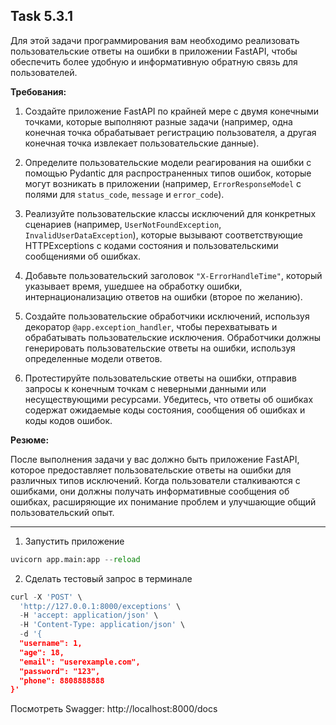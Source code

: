 ## Task 5.3.1

Для этой задачи программирования вам необходимо реализовать пользовательские ответы на ошибки в приложении FastAPI, чтобы обеспечить более удобную и информативную обратную связь для пользователей.

**Требования:**

1. Создайте приложение FastAPI по крайней мере с двумя конечными точками, которые выполняют разные задачи (например, одна конечная точка обрабатывает регистрацию пользователя, а другая конечная точка извлекает пользовательские данные).

2. Определите пользовательские модели реагирования на ошибки с помощью Pydantic для распространенных типов ошибок, которые могут возникать в приложении (например, `ErrorResponseModel` с полями для `status_code`, `message` и `error_code`).

3. Реализуйте пользовательские классы исключений для конкретных сценариев (например, `UserNotFoundException`, `InvalidUserDataException`), которые вызывают соответствующие HTTPExceptions с кодами состояния и пользовательскими сообщениями об ошибках.

4. Добавьте пользовательский заголовок `"X-ErrorHandleTime"`, который указывает время, ушедшее на обработку ошибки, интернационализацию ответов на ошибки (второе по желанию). 

5. Создайте пользовательские обработчики исключений, используя декоратор `@app.exception_handler`, чтобы перехватывать и обрабатывать пользовательские исключения. Обработчики должны генерировать пользовательские ответы на ошибки, используя определенные модели ответов.

6. Протестируйте пользовательские ответы на ошибки, отправив запросы к конечным точкам с неверными данными или несуществующими ресурсами. Убедитесь, что ответы об ошибках содержат ожидаемые коды состояния, сообщения об ошибках и коды кодов ошибок.

**Резюме:**

После выполнения задачи у вас должно быть приложение FastAPI, которое предоставляет пользовательские ответы на ошибки для различных типов исключений. Когда пользователи сталкиваются с ошибками, они должны получать информативные сообщения об ошибках, расширяющие их понимание проблем и улучшающие общий пользовательский опыт.

---

1. Запустить приложение
```python
uvicorn app.main:app --reload
```

2. Сделать тестовый запрос в терминале
```python
curl -X 'POST' \
  'http://127.0.0.1:8000/exceptions' \
  -H 'accept: application/json' \
  -H 'Content-Type: application/json' \
  -d '{
  "username": 1,
  "age": 18,
  "email": "userexample.com",
  "password": "123",
  "phone": 8808888888
}'
```

Посмотреть Swagger: http://localhost:8000/docs